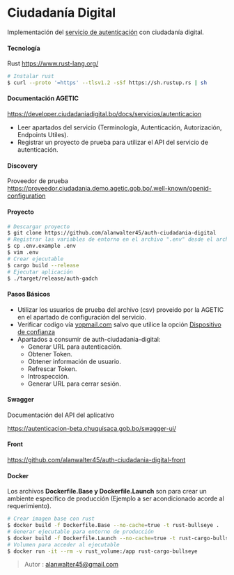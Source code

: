 # Ciudadanía Digital

Implementación del <u>servicio de autenticación</u> con ciudadanía digital.

#### Tecnología

Rust https://www.rust-lang.org/

```sh
# Instalar rust
$ curl --proto '=https' --tlsv1.2 -sSf https://sh.rustup.rs | sh
```

#### Documentación AGETIC

https://developer.ciudadaniadigital.bo/docs/servicios/autenticacion

- Leer apartados del servicio (Terminología, Autenticación, Autorización, Endpoints Utiles).
- Registrar un proyecto de prueba para utilizar el API del servicio de autenticación.

#### Discovery

Proveedor de prueba
https://proveedor.ciudadania.demo.agetic.gob.bo/.well-known/openid-configuration

#### Proyecto

```sh
# Descargar proyecto
$ git clone https://github.com/alanwalter45/auth-ciudadania-digital
# Registrar las variables de entorno en el archivo ".env" desde el archivo ".env.example"
$ cp .env.example .env
$ vim .env
# Crear ejecutable
$ cargo build --release
# Ejecutar aplicación
$ ./target/release/auth-gadch
```

#### Pasos Básicos

-   Utilizar los usuarios de prueba del archivo (csv) proveido por la AGETIC en el apartado de configuración del servicio.
-   Verificar codigo vía [yopmail.com](https://yopmail.com/en/wm) salvo que utilice la opción <u>Dispositivo de confianza</u>
-   Apartados a consumir de auth-ciudadania-digital:
    -   Generar URL para autenticación.
    -   Obtener Token.
    -   Obtener información de usuario.
    -   Refrescar Token.
    -   Introspección.
    -   Generar URL para cerrar sesión.

#### Swagger

Documentación del API del aplicativo

https://autenticacion-beta.chuquisaca.gob.bo/swagger-ui/

#### Front

https://github.com/alanwalter45/auth-ciudadania-digital-front

#### Docker

Los archivos <strong>Dockerfile.Base y Dockerfile.Launch</strong> son para crear un ambiente específico de  producción (Ejemplo a ser acondicionado acorde al requerimiento).

```sh
# Crear imagen base con rust
$ docker build -f Dockerfile.Base --no-cache=true -t rust-bullseye .
# Generar ejecutable para entorno de producción
$ docker build -f Dockerfile.Launch --no-cache=true -t rust-cargo-bullseye .
# Volumen para acceder al ejecutable
$ docker run -it --rm -v rust_volume:/app rust-cargo-bullseye
```

> Autor : alanwalter45@gmail.com
